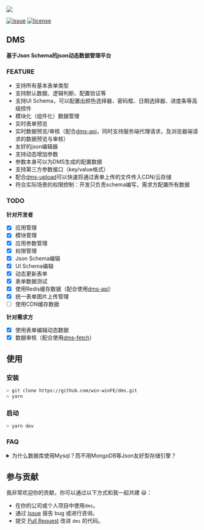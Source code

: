 ![](https://github.com/win-winFE/dms/blob/master/app/assets/assets/logo.png)


[![issue](https://img.shields.io/github/issues/win-winFE/dms.svg)](https://github.com/win-winFE/dms)
[![license](https://img.shields.io/github/license/win-winFE/dms.svg)](https://github.com/win-winFE/dms)

## DMS

**基于Json Schema的json动态数据管理平台**

### FEATURE

* 支持所有基本表单类型
* 支持默认数据、逻辑判断、配置验证等
* 支持UI Schema，可以配置出颜色选择器、密码框、日期选择器、进度条等高级控件
* 模块化（组件化）数据管理
* 实时表单预览
* 实时数据预览/审核（配合[dms-api](https://github.com/win-winFE/dms-api)，同时支持服务端代理请求，及浏览器端请求的数据预览与审核）
* 友好的json编辑器
* 支持动态增加参数
* 参数本身可以为DMS生成的配置数据
* 支持第三方参数接口（key/value格式）
* 配合[dms-upload](https://github.com/win-winFE/dms-upload)可以快速将通过表单上传的文件传入CDN/云存储
* 符合实际场景的权限控制：开发只负责schema编写，需求方配置所有数据

### TODO

**针对开发者**

- [x] 应用管理
- [x] 模块管理
- [x] 应用参数管理
- [x] 权限管理
- [x] Json Schema编辑
- [x] UI Schema编辑
- [x] 动态更新表单
- [x] 表单数据测试
- [x] 使用Redis缓存数据（配合使用[dms-api](https://github.com/win-winFE/dms-api)）
- [x] 统一表单图片上传管理
- [ ] 使用CDN缓存数据

**针对需求方**

- [x] 使用表单编辑动态数据
- [x] 数据审核（配合使用[dms-fetch](https://github.com/win-winFE/dms-fetch)）

## 使用

### 安装
```bash
> git clone https://github.com/win-winFE/dms.git
> yarn
```

### 启动
```bash
> yarn dev
```

### FAQ

<details>
  <summary>为什么数据库使用Mysql？而不用MongoDB等Json友好型存储引擎？</summary>
  在生产环境中，所有请求都会走缓存/CDN。
  对于用什么存储原始数据不是很重要，Mysql对于多数开发更加友好易用，且在后台配置数据时不需要过多地考虑性能问题。
</details>

<p></p>

## 参与贡献

我非常欢迎你的贡献，你可以通过以下方式和我一起共建 :smiley:：

- 在你的公司或个人项目中使用`dms`。
- 通过 [Issue](https://github.com/win-winFE/dms/issues) 报告 bug 或进行咨询。
- 提交 [Pull Request](https://github.com/win-winFE/dms/pulls) 改进 `dms` 的代码。

